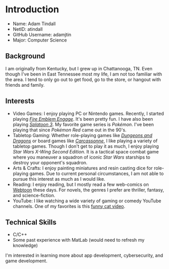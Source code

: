 # Introduction

- Name: Adam Tindall
- NetID: atindall
- GitHub Username: adamjtin
- Major: Computer Science

## Background

I am originally from Kentucky, but I grew up in Chattanooga, TN.
Even though I've been in East Tennessee most my life, I am not too familiar with the area.
I tend to only go out to get food, go to the store, or hangout with friends and family.

## Interests

- Video Games: I enjoy playing PC or Nintendo games. Recently, I started playing [*Fire Emblem Engage*](https://www.nintendo.com/store/products/fire-emblem-engage-switch/). It's been pretty fun. I have also been playing [*Splatoon 3*](https://splatoon.nintendo.com/). My favorite game series is *Pokémon*. I've been playing that since *Pokémon Red* came out in the 90's.
- Tabletop Gaming: Whether role-playing games like [*Dungeons and Dragons*](https://dnd.wizards.com/) or board games like [*Carcassonne*](https://www.zmangames.com/en/products/carcassonne/), I like playing a variety of tabletop games. Though I don't get to play it as much, I enjoy playing *Star Wars X-Wing Second Edition*. It is a tactical space combat game where you maneuver a squadron of iconic *Star Wars* starships to destroy your opponent's squadron.
- Arts & Crafts: I enjoy painting miniatures and resin casting dice for role-playing games. Due to current personal circumstances, I am not able to pursue this interest as much as I would like.
- Reading: I enjoy reading, but I mostly read a few web-comics on [Webtoon](https://www.webtoons.com/en/) these days. For novels, the genres I prefer are thriller, fantasy, and science-fiction.
- YouTube: I like watching a wide variety of gaming or comedy YouTube channels. One of my favorites is this [funny cat video](https://www.youtube.com/watch?v=dQw4w9WgXcQ).

## Technical Skills
- C/C++
- Some past experience with MatLab (would need to refresh my knowledge)

I'm interested in learning more about app development, cybersecurity, and game development.
